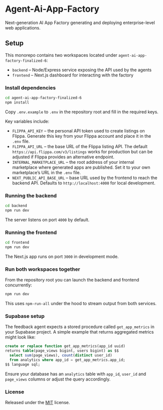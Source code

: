 # Agent-Ai-App-Factory
Next-generation AI App Factory generating and deploying enterprise-level web applications.

## Setup

This monorepo contains two workspaces located under `agent-ai-app-factory-finalized-6`:

- `backend` – Node/Express service exposing the API used by the agents
- `frontend` – Next.js dashboard for interacting with the factory

### Install dependencies

```bash
cd agent-ai-app-factory-finalized-6
npm install
```

Copy `.env.example` to `.env` in the repository root and fill in the required keys.

Key variables include:

- `FLIPPA_API_KEY` – the personal API token used to create listings on Flippa. Generate this key from your Flippa account and place it in the `.env` file.
- `FLIPPA_API_URL` – the base URL of the Flippa listing API. The default `https://api.flippa.com/v3/listings` works for production but can be adjusted if Flippa provides an alternative endpoint.
- `INTERNAL_MARKETPLACE_URL` – the root address of your internal marketplace where generated apps are published. Set it to your own marketplace’s URL in the `.env` file.
- `NEXT_PUBLIC_API_BASE_URL` – base URL used by the frontend to reach the backend API. Defaults to `http://localhost:4000` for local development.

### Running the backend

```bash
cd backend
npm run dev
```

The server listens on port `4000` by default.

### Running the frontend

```bash
cd frontend
npm run dev
```

The Next.js app runs on port `3000` in development mode.

### Run both workspaces together

From the repository root you can launch the backend and frontend concurrently:

```bash
npm run dev
```

This uses `npm-run-all` under the hood to stream output from both services.

### Supabase setup

The feedback agent expects a stored procedure called `get_app_metrics` in your
Supabase project. A simple example that returns aggregated metrics might look
like:

```sql
create or replace function get_app_metrics(app_id uuid)
returns table(page_views bigint, users bigint) as $$
  select sum(page_views), count(distinct user_id)
  from analytics where app_id = get_app_metrics.app_id;
$$ language sql;
```

Ensure your database has an `analytics` table with `app_id`, `user_id` and
`page_views` columns or adjust the query accordingly.

### License

Released under the [MIT](LICENSE) license.
